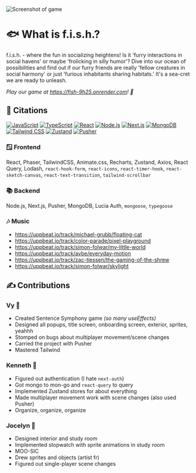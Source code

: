 ![Screenshot of game](screenshot.png)

# 🐟 **What is f.i.s.h.?**

f.i.s.h. - where the fun in socializing heightens! Is it 'furry interactions in social havens' or maybe 'frolicking in silly humor'? Dive into our ocean of possibilities and find out if our furry friends are really &apos;fellow creatures in social harmony' or just 'furious inhabitants sharing habitats.&apos; It's a sea-cret we are ready to unleash.

*Play our game at https://fish-9h25.onrender.com! 🎣*

## 🔗 Citations
[![JavaScript](https://img.shields.io/badge/JavaScript-F7DF1E?style=for-the-badge&logo=javascript&logoColor=black)](https://developer.mozilla.org/en-US/docs/Web/JavaScript)
[![TypeScript](https://img.shields.io/badge/TypeScript-007ACC?style=for-the-badge&logo=typescript&logoColor=white)](https://www.typescriptlang.org/)
[![React](https://img.shields.io/badge/React-61DAFB?style=for-the-badge&logo=react&logoColor=black)](https://reactjs.org/)
[![Node.js](https://img.shields.io/badge/Node.js-339933?style=for-the-badge&logo=node.js&logoColor=white)](https://nodejs.org/)
[![Next.js](https://img.shields.io/badge/Next.js-000000?style=for-the-badge&logo=next.js&logoColor=white)](https://nextjs.org/)
[![MongoDB](https://img.shields.io/badge/MongoDB-47A248?style=for-the-badge&logo=mongodb&logoColor=white)](https://www.mongodb.com/)
[![Tailwind CSS](https://img.shields.io/badge/Tailwind_CSS-38B2AC?style=for-the-badge&logo=tailwind-css&logoColor=white)](https://tailwindcss.com/)
[![Zustand](https://img.shields.io/badge/Zustand-FFBC0B?style=for-the-badge&logo=zustand&logoColor=black)](https://github.com/pmndrs/zustand)
[![Pusher](https://img.shields.io/badge/Pusher-05122A?style=for-the-badge&logo=pusher&logoColor=white)](https://pusher.com/)

### 🪟 **Frontend**
React, Phaser, TailwindCSS, Animate.css, Recharts, Zustand, Axios, React Query, Lodash, `react-hook-form`, `react-icons`, `react-timer-hook`, `react-sketch-canvas`, `react-text-transition`, `tailwind-scrollbar`

### 📚 **Backend**
Node.js, Next.js, Pusher, MongoDB, Lucia Auth, `mongoose`, `typegoose`

### 🎶 Music 
- https://uppbeat.io/track/michael-grubb/floating-cat 
- https://uppbeat.io/track/color-parade/pixel-playground 
- https://uppbeat.io/track/simon-folwar/my-little-world 
- https://uppbeat.io/track/avbe/everyday-motion
- https://uppbeat.io/track/zac-tiessen/the-gaming-of-the-shrew 
- https://uppbeat.io/track/simon-folwar/skylight 

## ✍️ Contributions
### Vy 🐙
- Created Sentence Symphony game *(so many useEffects)*
- Designed all popups, title screen, onboarding screen, exterior, sprites, yeahhh
- Stomped on bugs about multiplayer movement/scene changes
- Carried the project with Pusher
- Mastered Tailwind

### Kenneth 🐶
- Figured out authentication (I hate `next-auth`)
- Got mongo to mon-go and `react-query` to query
- Implemented Zustand stores for about everything
- Made multiplayer movement work with scene changes (also used Pusher)
- Organize, organize, organize

### Jocelyn 🐧
- Designed interior and study room
- Implemented stopwatch with sprite animations in study room
- MOO-SIC
- Drew sprites and objects (artist fr)
- Figured out single-player scene changes
